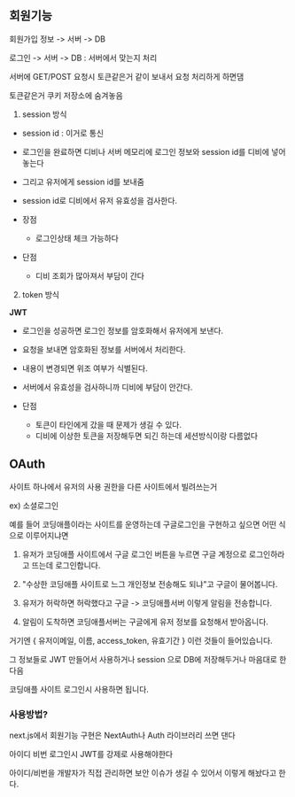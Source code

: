 ## 회원기능

회원가입 정보 -> 서버 -> DB

로그인 -> 서버 -> DB : 서버에서 맞는지 처리

서버에 GET/POST 요청시 토큰같은거 같이 보내서 요청 처리하게 하면댐

토큰같은거 쿠키 저장소에 숨겨놓음

1. session 방식

- session id : 이거로 통신
- 로그인을 완료하면 디비나 서버 메모리에 로그인 정보와 session id를 디비에 넣어놓는다
- 그리고 유저에게 session id를 보내줌
- session id로 디비에서 유저 유효성을 검사한다.

- 장점

  - 로그인상태 체크 가능하다

- 단점
  - 디비 조회가 많아져서 부담이 간다

2. token 방식

**JWT**

- 로그인을 성공하면 로그인 정보를 암호화해서 유저에게 보낸다.
- 요청을 보내면 암호화된 정보를 서버에서 처리한다.
- 내용이 변경되면 위조 여부가 식별된다.
- 서버에서 유효성을 검사하니까 디비에 부담이 안간다.

- 단점
  - 토큰이 타인에게 갔을 때 문제가 생길 수 있다.
  - 디비에 이상한 토큰을 저장해두면 되긴 하는데 세션방식이랑 다름없다

## OAuth

사이트 하나에서 유저의 사용 권한을 다른 사이트에서 빌려쓰는거

ex) 소셜로그인

예를 들어 코딩애플이라는 사이트를 운영하는데 구글로그인을 구현하고 싶으면 어떤 식으로 이루어지냐면

1. 유저가 코딩애플 사이트에서 구글 로그인 버튼을 누르면 구글 계정으로 로그인하라고 뜨는데 로그인합니다.

2. "수상한 코딩애플 사이트로 느그 개인정보 전송해도 되냐"고 구글이 물어봅니다.

3. 유저가 허락하면 허락했다고 구글 -> 코딩애플서버 이렇게 알림을 전송합니다.

4. 알림이 도착하면 코딩애플서버는 구글에게 유저 정보를 요청해서 받아옵니다.

거기엔 { 유저이메일, 이름, access_token, 유효기간 } 이런 것들이 들어있습니다.

그 정보들로 JWT 만들어서 사용하거나 session 으로 DB에 저장해두거나 마음대로 한 다음

코딩애플 사이트 로그인시 사용하면 됩니다.

### 사용방법?

next.js에서 회원기능 구현은 NextAuth나 Auth 라이브러리 쓰면 댄다

아이디 비번 로그인시 JWT를 강제로 사용해야한다

아이디/비번을 개발자가 직접 관리하면 보안 이슈가 생길 수 있어서 이렇게 해놨다고 한다.
